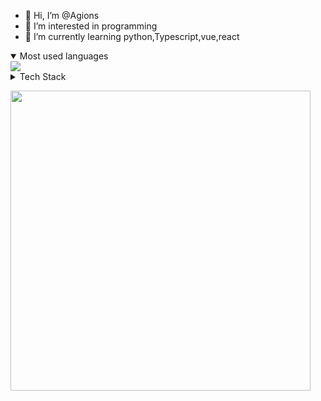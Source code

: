 - 👋 Hi, I’m @Agions
- 👀 I’m interested in programming
- 🌱 I’m currently learning python,Typescript,vue,react

<details open>
  <summary>Most used languages</summary>
  <img src="https://github-readme-stats.vercel.app/api/top-langs/?username=agions" />

</details>
<!---<details >
  <summary>GitHub streak</summary>
  <img src="https://github-readme-streak-stats.herokuapp.com/?user=agions" />
</details>-->

<details>
  <summary>Tech Stack</summary>
  
  ![React](https://img.shields.io/badge/react-%2320232a.svg?style=for-the-badge&logo=react&logoColor=%2361DAFB)
  ![React Native](https://img.shields.io/badge/react_native-%2320232a.svg?style=for-the-badge&logo=react&logoColor=%2361DAFB) 
  ![Expo](https://img.shields.io/badge/expo-1C1E24?style=for-the-badge&logo=expo&logoColor=#D04A37)
  ![TypeScript](https://img.shields.io/badge/typescript-%23007ACC.svg?style=for-the-badge&logo=typescript&logoColor=white)
  ![Python](https://img.shields.io/badge/python-%23007ACC.svg?style=for-the-badge&logo=python&logoColor=white)
  
</details>

<a href="https://stats.dooboo.io"><img src="https://github-readme-stats.vercel.app/api?username=agions&show_icons=true&theme=radical" width="480" /></a>
<!---
Agions/Agions is a ✨ special ✨ repository because its `README.md` (this file) appears on your GitHub profile.
You can click the Preview link to take a look at your changes.
--->
